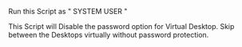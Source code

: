 Run this Script as " SYSTEM USER "

This Script will Disable the password option for Virtual Desktop. Skip between the Desktops virtually without password protection.
